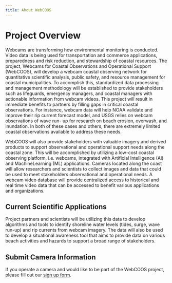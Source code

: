 ```yaml
---
title: About WebCOOS
---
```


# Project Overview

Webcams are transforming how environmental monitoring is conducted. Video data is being used for
transportation and commerce applications, preparedness and risk reduction, and stewardship of
coastal resources. The project, Webcams for Coastal Observations and Operational Support (WebCOOS),
will develop a webcam coastal observing network for quantitative scientific analysis, public safety,
and resource management for coastal municipalities. To accomplish this, standardized data processing
and management methodology will be established to provide stakeholders such as lifeguards, emergency
managers, and coastal managers with actionable information from webcam videos. This project will
result in immediate benefits to partners by filling gaps in critical coastal observations. For
instance, webcam data will help NOAA validate and improve their rip current forecast model, and USGS
relies on webcam observations of wave run- up for research on beach erosion, overwash, and
inundation. In both of these cases and others, there are extremely limited coastal observations
available to address these needs.

WebCOOS will also provide stakeholders with valuable imagery and derived products to support
observational and operational support needs along the coastal zone. This will be accomplished by
utilizing a low-cost coastal observing platform, i.e. webcams, integrated with Artificial
Intelligence (AI) and MachineLearning (ML) applications. Cameras located along the coast will allow
researchers and scientists to collect images and data that could be used to meet stakeholders
observational and operational needs. A webcam video database will provide centralized access to
historical and real time video data that can be accessed to benefit various applications and
organizations.

## Current Scientific Applications

Project partners and scientists will be utilizing this data to develop algorithms and tools to
identify shoreline water levels (tides, surge, wave run-up) and rip currents from webcam imagery.
The data will also be used to develop a situational awareness tool that aims to provide data on
various beach activities and hazards to support a broad range of stakeholders.

## Submit Camera Information

If you operate a camera and would like to be part of the WebCOOS project, please fill out our
[sign up form](/sign-up).
